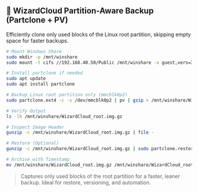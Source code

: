 ## 🧠 WizardCloud Partition-Aware Backup (Partclone + PV)

Efficiently clone only used blocks of the Linux root partition, skipping empty space for faster backups.

```bash
# Mount Windows Share
sudo mkdir -p /mnt/winshare
sudo mount -t cifs //192.168.40.50/Public /mnt/winshare -o guest,vers=3.0

# Install partclone if needed
sudo apt update
sudo apt install partclone

# Backup Linux root partition only (mmcblk0p2)
sudo partclone.ext4 -c -s /dev/mmcblk0p2 | pv | gzip > /mnt/winshare/WizardCloud_root.img.gz

# Verify Output
ls -lh /mnt/winshare/WizardCloud_root.img.gz

# Inspect Image Header
gunzip -c /mnt/winshare/WizardCloud_root.img.gz | file -

# Restore (Optional)
gunzip -c /mnt/winshare/WizardCloud_root.img.gz | sudo partclone.restore -s - -o /dev/mmcblk0p2

# Archive with Timestamp
mv /mnt/winshare/WizardCloud_root.img.gz /mnt/winshare/WizardCloud_root_2025-09-25.img.gz
```

> Captures only used blocks of the root partition for a faster, leaner backup. Ideal for restore, versioning, and automation.
